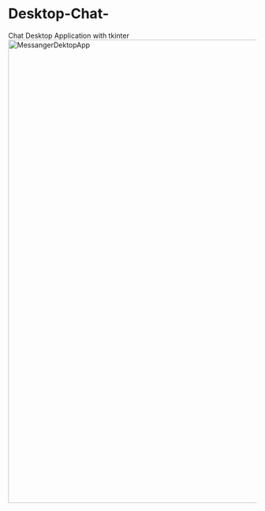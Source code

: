 # Desktop-Chat-
Chat Desktop Application with tkinter
<img width="940" alt="MessangerDektopApp" src="https://user-images.githubusercontent.com/79086394/156928011-bd672206-66d6-426d-aab6-9dcbade44f15.png">
